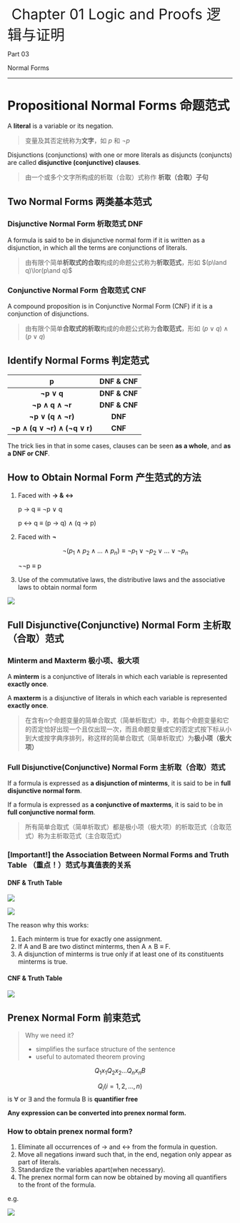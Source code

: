<font size=6> Chapter 01 Logic and Proofs 逻辑与证明</font>

Part 03

Normal Forms

------

# Propositional Normal Forms 命题范式

A **literal** is a variable or its negation.

> 变量及其否定统称为**文字**，如 $p$ 和 $\neg p$
>

Disjunctions (conjunctions) with one or more literals as disjuncts (conjuncts) are called **disjunctive (conjunctive) clauses**.  

> 由一个或多个文字所构成的析取（合取）式称作 **析取（合取）子句**

## Two Normal Forms 两类基本范式

### Disjunctive Normal Form 析取范式 DNF

A formula is said to be in disjunctive normal form if it is written as a disjunction, in which all the terms are conjunctions of literals.

> 由有限个简单**析取式的合取**构成的命题公式称为**析取范式**，形如 $(p\land q)\lor(p\and q)$

### Conjunctive Normal Form 合取范式 CNF

A compound proposition is in Conjunctive Normal Form (CNF) if it is a conjunction of disjunctions.

> 由有限个简单**合取式的析取**构成的命题公式称为**合取范式**，形如 $(p \lor q) \land (p \lor q)$

## Identify Normal Forms 判定范式

|              p               | **DNF & CNF** |
| :--------------------------: | :-----------: |
|          **¬p ∨ q**          | **DNF & CNF** |
|       **¬p ∧ q ∧ ¬r**        | **DNF & CNF** |
|      **¬p ∨ (q ∧ ¬r)**       |    **DNF**    |
| **¬p ∧ (q ∨ ¬r) ∧ (¬q ∨ r)** |    **CNF**    |

The trick lies in that in some cases, clauses can be seen **as a whole**, and **as a DNF or CNF**.

## How to Obtain Normal Form 产生范式的方法

1. Faced with **→ & ↔**

   p → q ≡ ¬p ∨ q

   p ↔ q ≡ (p → q) ∧ (q → p)

2. Faced with **¬**

   $$\neg(p_1\wedge p_2\wedge...\wedge p_n)\equiv\neg p_1\vee\neg p_2\vee...\vee\neg p_n$$

   ¬¬p ≡ p

3. Use of the commutative laws, the distributive laws and the associative laws to obtain normal form

![](010.png)

## Full Disjunctive(Conjunctive) Normal Form 主析取（合取）范式

### Minterm and Maxterm 极小项、极大项

A **minterm** is a conjunctive of literals in which each variable is represented **exactly once**.

A **maxterm** is a disjunctive of literals in which each variable is represented **exactly once**.

> 在含有n个命题变量的简单合取式（简单析取式）中，若每个命题变量和它的否定恰好出现一个且仅出现一次，而且命题变量或它的否定式按下标从小到大或按字典序排列，称这样的简单合取式（简单析取式）为**极小项（极大项）**

### Full Disjunctive(Conjunctive) Normal Form 主析取（合取）范式

If a formula is expressed as **a disjunction of minterms**, it is said to be in **full disjunctive normal form**.

If a formula is expressed as **a conjunctive of maxterms**, it is said to be in **full conjunctive normal form**.

> 所有简单合取式（简单析取式）都是极小项（极大项）的析取范式（合取范式）称为主析取范式（主合取范式）

### [Important!] the Association Between Normal Forms and Truth Table （重点！）范式与真值表的关系

 #### DNF & Truth Table

![](011.png)

![](012.png)

The reason why this works:

1. Each minterm is true for exactly one assignment.
2. If A and B are two distinct minterms, then A ∧ B ≡ F.
3. A disjunction of minterms is true only if at least one of its constituents minterms is true.

#### CNF & Truth Table

![](013.png)

## Prenex Normal Form 前束范式

> Why we need it?
>
> - simplifies the surface structure of the sentence
> - useful to automated theorem proving

$$Q_1x_1Q_2x_2...Q_nx_nB$$

$$Q_i(i = 1,2,...,n)$$ is ∀ or ∃ and the formula B is **quantifier free**

**Any expression can be converted into prenex normal form.**

### How to obtain prenex normal form?

1. Eliminate all occurrences of → and ↔ from the formula in question.
2. Move all negations inward such that, in the end, negation only appear as part of literals.
3. Standardize the variables apart(when necessary).
4. The prenex normal form can now be obtained by moving all quantifiers to the front of the formula.

e.g.

![](014.png)

